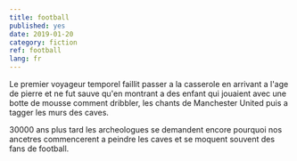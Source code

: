 ```yaml
---
title: football
published: yes
date: 2019-01-20
category: fiction
ref: football
lang: fr
---
```


Le premier voyageur temporel faillit passer a la casserole en arrivant a l'age de pierre et ne fut sauve qu'en montrant a des enfant qui jouaient avec une botte de mousse comment dribbler, les chants de Manchester United puis a tagger les murs des caves.

30000 ans plus tard les archeologues se demandent encore pourquoi nos ancetres commencerent a peindre les caves et se moquent souvent des fans de football.

